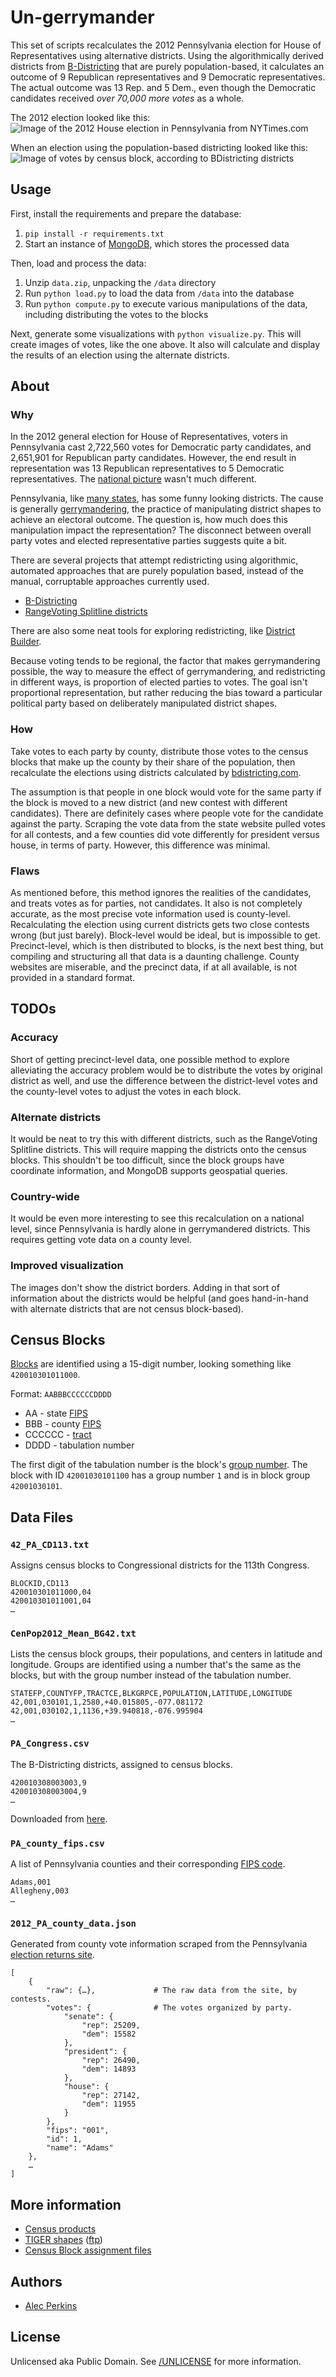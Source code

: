 # Un-gerrymander

This set of scripts recalculates the 2012 Pennsylvania election for House of Representatives using alternative districts. Using the algorithmically derived districts from [B-Districting](http://bdistricting.com/2010/) that are purely population-based, it calculates an outcome of 9 Republican representatives and 9 Democratic representatives. The actual outcome was 13 Rep. and 5 Dem., even though the Democratic candidates received *over 70,000 more votes* as a whole.

The 2012 election looked like this:
![Image of the 2012 House election in Pennsylvania from NYTimes.com](https://raw.github.com/alecperkins/un-gerrymander/master/images/PA_2012_house_nytimes.png)

When an election using the population-based districting looked like this:
![Image of votes by census block, according to BDistricting districts](https://raw.github.com/alecperkins/un-gerrymander/master/images/PA_2012_House-bdistricting2010.png)



## Usage

First, install the requirements and prepare the database:

1. `pip install -r requirements.txt`
2. Start an instance of [MongoDB](http://www.mongodb.org/), which stores the processed data

Then, load and process the data:

1. Unzip `data.zip`, unpacking the `/data` directory
2. Run `python load.py` to load the data from `/data` into the database
3. Run `python compute.py` to execute various manipulations of the data, including distributing the votes to the blocks

Next, generate some visualizations with `python visualize.py`. This will create images of votes, like the one above. It also will calculate and display the results of an election using the alternate districts.



## About

### Why

In the 2012 general election for House of Representatives, voters in Pennsylvania cast 2,722,560 votes for Democratic party candidates, and 2,651,901  for Republican party candidates. However, the end result in representation was 13 Republican representatives to 5 Democratic representatives. The [national picture](http://www.ballot-access.org/2012/11/12/only-four-u-s-house-elections-in-the-last-hundred-years-gave-one-party-a-house-majority-even-though-the-other-major-party-polled-more-votes-for-u-s-house/) wasn't much different.

Pennsylvania, like [many states](http://rangevoting.org/GerryGal.html), has some funny looking districts. The cause is generally [gerrymandering](http://en.wikipedia.org/wiki/Gerrymandering), the practice of manipulating district shapes to achieve an electoral outcome. The question is, how much does this manipulation impact the representation? The disconnect between overall party votes and elected representative parties suggests quite a bit.

There are several projects that attempt redistricting using algorithmic, automated approaches that are purely population based, instead of the manual, corruptable approaches currently used.

* [B-Districting](http://bdistricting.com/2010/)
* [RangeVoting Splitline districts](http://rangevoting.org/SplitLR.html)

There are also some neat tools for exploring redistricting, like  [District Builder](http://www.districtbuilder.org/).

Because voting tends to be regional, the factor that makes gerrymandering possible, the way to measure the effect of gerrymandering, and redistricting in different ways, is proportion of elected parties to votes. The goal isn't proportional representation, but rather reducing the bias toward a particular political party based on deliberately manipulated district shapes.

### How

Take votes to each party by county, distribute those votes to the census blocks that make up the county by their share of the population, then recalculate the elections using districts calculated by [bdistricting.com](http://bdistricting.com).

The assumption is that people in one block would vote for the same party if the block is moved to a new district (and new contest with different candidates). There are definitely cases where people vote for the candidate against the party. Scraping the vote data from the state website pulled votes for all contests, and a few counties did vote differently for president versus house, in terms of party. However, this difference was minimal.

### Flaws

As mentioned before, this method ignores the realities of the candidates, and treats votes as for parties, not candidates. It also is not completely accurate, as the most precise vote information used is county-level. Recalculating the election using current districts gets two close contests wrong (but just barely). Block-level would be ideal, but is impossible to get. Precinct-level, which is then distributed to blocks, is the next best thing, but compiling and structuring all that data is a daunting challenge. County websites are miserable, and the precinct data, if at all available, is not provided in a standard format.



## TODOs

### Accuracy

Short of getting precinct-level data, one possible method to explore alleviating the accuracy problem would be to distribute the votes by original district as well, and use the difference between the district-level votes and the county-level votes to adjust the votes in each block.

### Alternate districts

It would be neat to try this with different districts, such as the RangeVoting Splitline districts. This will require mapping the districts onto the census blocks. This shouldn't be too difficult, since the block groups have coordinate information, and MongoDB supports geospatial queries.

### Country-wide

It would be even more interesting to see this recalculation on a national level, since Pennsylvania is hardly alone in gerrymandered districts. This requires getting vote data on a county level.

### Improved visualization

The images don't show the district borders. Adding in that sort of information about the districts would be helpful (and goes hand-in-hand with alternate districts that are not census block-based).



## Census Blocks

[Blocks](http://en.wikipedia.org/wiki/Census_block) are identified using a 15-digit number, looking something like `420010301011000`.

Format: `AABBBCCCCCCDDDD`

* AA - state [FIPS](http://en.wikipedia.org/wiki/Federal_Information_Processing_Standard_state_code)
* BBB - county [FIPS](http://en.wikipedia.org/wiki/FIPS_county_code)
* CCCCCC - [tract](http://en.wikipedia.org/wiki/Census_tract)
* DDDD - tabulation number

The first digit of the tabulation number is the block's [group number](http://en.wikipedia.org/wiki/Census_block_group). The block with ID `42001030101100` has a group number `1` and is in block group `42001030101`.



## Data Files

### `42_PA_CD113.txt`

Assigns census blocks to Congressional districts for the 113th Congress.

    BLOCKID,CD113
    420010301011000,04
    420010301011001,04
    …


### `CenPop2012_Mean_BG42.txt`

Lists the census block groups, their populations, and centers in latitude and longitude. Groups are identified using a number that's the same as the blocks, but with the group number instead of the tabulation number.

    STATEFP,COUNTYFP,TRACTCE,BLKGRPCE,POPULATION,LATITUDE,LONGITUDE
    42,001,030101,1,2580,+40.015805,-077.081172
    42,001,030102,1,1136,+39.940818,-076.995904
    …


### `PA_Congress.csv`

The B-Districting districts, assigned to census blocks.

    420010308003003,9
    420010308003004,9
    …

Downloaded from [here](http://bdistricting.com/2010/PA_Congress/).


### `PA_county_fips.csv`

A list of Pennsylvania counties and their corresponding [FIPS code](http://en.wikipedia.org/wiki/FIPS_county_code).

    Adams,001
    Allegheny,003
    …

### `2012_PA_county_data.json`

Generated from county vote information scraped from the Pennsylvania [election returns site](http://www.electionreturns.state.pa.us/ElectionsInformation.aspx).

    [
        {
            "raw": {…},             # The raw data from the site, by contests.
            "votes": {              # The votes organized by party.
                "senate": {
                    "rep": 25209,
                    "dem": 15582
                },
                "president": {
                    "rep": 26490,
                    "dem": 14893
                },
                "house": {
                    "rep": 27142,
                    "dem": 11955
                }
            },
            "fips": "001",
            "id": 1,
            "name": "Adams"
        },
        …
    ]



## More information

* [Census products](http://www.census.gov/population/www/cen2010/glance/index.html)
* [TIGER shapes](http://www.census.gov/geo/www/tiger/tgrshp2010/tgrshp2010.html) ([ftp](ftp://ftp2.census.gov/geo/pvs/tiger2010st/42_Pennsylvania/))
* [Census Block assignment files](https://www.census.gov/geo/www/2010census/baf/baf_main.html)



## Authors

* [Alec Perkins](http://github.com/alecperkins)


## License

Unlicensed aka Public Domain. See [/UNLICENSE](https://github.com/alecperkins/un-gerrymander/blob/master/UNLICENSE) for more information.


